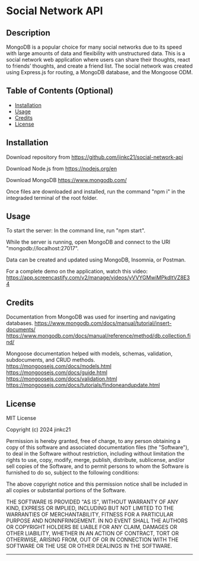 # Social Network API

## Description
MongoDB is a popular choice for many social networks due to its speed with large amounts of data and flexibility with unstructured data.
This is a social network web application where users can share their thoughts, react to friends’ thoughts, and create a friend list.
The social network was created using Express.js for routing, a MongoDB database, and the Mongoose ODM.

## Table of Contents (Optional)

- [Installation](#installation)
- [Usage](#usage)
- [Credits](#credits)
- [License](#license)

## Installation

Download repository from https://github.com/jinkc21/social-network-api

Download Node.js from https://nodejs.org/en

Download MongoDB https://www.mongodb.com/

Once files are downloaded and installed, run the command "npm i" in the integraded terminal of the root folder.

## Usage

To start the server:
In the command line, run "npm start".

While the server is running, open MongoDB and connect to the URI "mongodb://localhost:27017".

Data can be created and updated using MongoDB, Insomnia, or Postman.

For a complete demo on the application, watch this video:
https://app.screencastify.com/v2/manage/videos/yVVYGMwiMPkdItVZ8E34

## Credits
Documentation from MongoDB was used for inserting and navigating databases.
https://www.mongodb.com/docs/manual/tutorial/insert-documents/
https://www.mongodb.com/docs/manual/reference/method/db.collection.find/

Mongoose documentation helped with models, schemas, validation, subdocuments, and CRUD methods.
https://mongoosejs.com/docs/models.html
https://mongoosejs.com/docs/guide.html
https://mongoosejs.com/docs/validation.html
https://mongoosejs.com/docs/tutorials/findoneandupdate.html

## License

MIT License

Copyright (c) 2024 jinkc21

Permission is hereby granted, free of charge, to any person obtaining a copy
of this software and associated documentation files (the "Software"), to deal
in the Software without restriction, including without limitation the rights
to use, copy, modify, merge, publish, distribute, sublicense, and/or sell
copies of the Software, and to permit persons to whom the Software is
furnished to do so, subject to the following conditions:

The above copyright notice and this permission notice shall be included in all
copies or substantial portions of the Software.

THE SOFTWARE IS PROVIDED "AS IS", WITHOUT WARRANTY OF ANY KIND, EXPRESS OR
IMPLIED, INCLUDING BUT NOT LIMITED TO THE WARRANTIES OF MERCHANTABILITY,
FITNESS FOR A PARTICULAR PURPOSE AND NONINFRINGEMENT. IN NO EVENT SHALL THE
AUTHORS OR COPYRIGHT HOLDERS BE LIABLE FOR ANY CLAIM, DAMAGES OR OTHER
LIABILITY, WHETHER IN AN ACTION OF CONTRACT, TORT OR OTHERWISE, ARISING FROM,
OUT OF OR IN CONNECTION WITH THE SOFTWARE OR THE USE OR OTHER DEALINGS IN THE
SOFTWARE.

---
